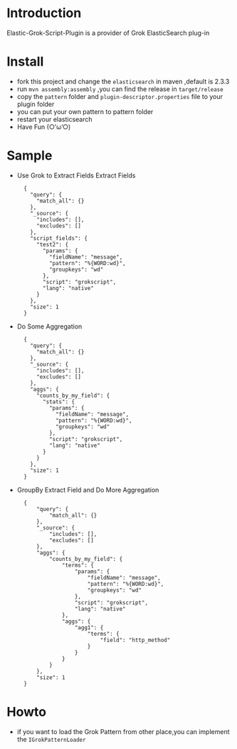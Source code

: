 # Introduction

Elastic-Grok-Script-Plugin is a provider of Grok ElasticSearch plug-in

# Install

* fork this project and change the `elasticsearch` in maven ,default is 2.3.3
* run `mvn assembly:assembly` ,you can find the release in `target/release`
* copy the `pattern` folder and `plugin-descriptor.properties` file to your plugin folder
* you can put your own pattern to pattern folder
* restart your elasticsearch
* Have Fun (○’ω’○)

# Sample

* Use Grok to Extract Fields Extract Fields

        {
          "query": {
            "match_all": {}
          },
          "_source": {
            "includes": [],
            "excludes": []
          },
          "script_fields": {
            "test2": {
              "params": {
                "fieldName": "message",
                "pattern": "%{WORD:wd}",
                "groupkeys": "wd"
              },
              "script": "grokscript",
              "lang": "native"
            }
          },
          "size": 1
        }

* Do Some Aggregation

        {
          "query": {
            "match_all": {}
          },
          "_source": {
            "includes": [],
            "excludes": []
          },
          "aggs": {
            "counts_by_my_field": {
              "stats": {
                "params": {
                  "fieldName": "message",
                  "pattern": "%{WORD:wd}",
                  "groupkeys": "wd"
                },
                "script": "grokscript",
                "lang": "native"
              }
            }
          },
          "size": 1
        }

* GroupBy Extract Field and Do More Aggregation

        {
            "query": {
                "match_all": {}
            },
            "_source": {
                "includes": [],
                "excludes": []
            },
            "aggs": {
                "counts_by_my_field": {
                    "terms": {
                        "params": {
                            "fieldName": "message",
                            "pattern": "%{WORD:wd}",
                            "groupkeys": "wd"
                        },
                        "script": "grokscript",
                        "lang": "native"
                    },
                    "aggs": {
                        "agg1": {
                            "terms": {
                                "field": "http_method"
                            }
                        }
                    }
                }
            },
            "size": 1
        }

# Howto

* if you want to load the Grok Pattern from other place,you can implement the `IGrokPatternLoader`

